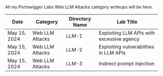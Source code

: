 All my Portswigger Labs Web LLM Attacks category writeups will be here.

Date          | Category                       | Directory Name     | Lab Title
--------------|--------------------------------|--------------------|----------------------
May 15, 2024  | Web LLM Attacks                | LLM-1              | Exploiting LLM APIs with excessive agency
May 15, 2024  | Web LLM Attacks                | LLM-2              | Exploiting vulnerabilities in LLM APIs
May 15, 2024  | Web LLM Attacks                | LLM-3              | Indirect prompt injection